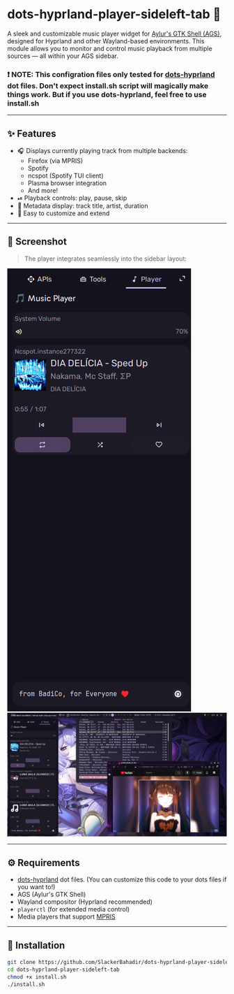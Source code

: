 # dots-hyprland-player-sideleft-tab 🎵

A sleek and customizable music player widget for [Aylur's GTK Shell (AGS)](https://github.com/Aylur/ags), designed for Hyprland and other Wayland-based environments. This module allows you to monitor and control music playback from multiple sources — all within your AGS sidebar.

### ❗ **NOTE**: This configration files only tested for [dots-hyprland](https://github.com/end-4/dots-hyprland) dot files. Don't expect install.sh script will magically make things work. But if you use dots-hyprland, feel free to use install.sh

---

## ✨ Features

- 🎧 Displays currently playing track from multiple backends:
  - Firefox (via MPRIS)
  - Spotify
  - ncspot (Spotify TUI client)
  - Plasma browser integration
  - And more!
- ⏯ Playback controls: play, pause, skip
- 💬 Metadata display: track title, artist, duration
- 🎨 Easy to customize and extend

---

## 📸 Screenshot

> The player integrates seamlessly into the sidebar layout:

![playertabonly](/assets/screenshots/playertabonly.png)
![multipleplayersopened](/assets/screenshots/multipleplayersopened.png)

---

## ⚙️ Requirements

- [dots-hyprland](https://github.com/end-4/dots-hyprland) dot files. (You can customize this code to your dots files if you want to!)
- AGS (Aylur's GTK Shell)
- Wayland compositor (Hyprland recommended)
- `playerctl` (for extended media control)
- Media players that support [MPRIS](https://specifications.freedesktop.org/mpris-spec/latest/)

---

## 🚀 Installation

```bash
git clone https://github.com/SlackerBahadir/dots-hyprland-player-sideleft-tab.git
cd dots-hyprland-player-sideleft-tab
chmod +x install.sh
./install.sh
```
